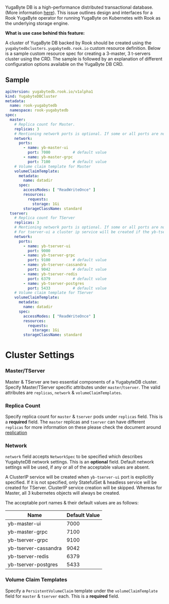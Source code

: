 YugaByte DB is a high-performance distributed transactional database. (More information [here](https://docs.yugabyte.com/latest/introduction/)). This issue outlines design and interfaces for a Rook YugaByte operator for running YugaByte on Kubernetes with Rook as the underlying storage engine.

**What is use case behind this feature:**

A cluster of YugaByte DB backed by Rook should be created using the `yugabytedbclusters.yugabytedb.rook.io` custom resource definition. Below is a sample custom resource spec for creating a 3-master, 3 t-servers cluster using the CRD. The sample is followed by an explanation of different configuration options available on the YugaByte DB CRD.

## Sample

```yaml
apiVersion: yugabytedb.rook.io/v1alpha1
kind: YugabyteDBCluster
metadata:
  name: rook-yugabytedb
  namespace: rook-yugabytedb
spec:
  master:
    # Replica count for Master.
    replicas: 3
    # Mentioning network ports is optional. If some or all ports are not specified, then they will be defaulted to below-mentioned values, except for tserver-ui.
    network:
      ports:
        - name: yb-master-ui
          port: 7000          # default value
        - name: yb-master-grpc
          port: 7100          # default value
    # Volume claim template for Master
    volumeClaimTemplate:
      metadata:
        name: datadir
      spec:
        accessModes: [ "ReadWriteOnce" ]
        resources:
          requests:
            storage: 1Gi
        storageClassName: standard
  tserver:
    # Replica count for TServer
    replicas: 3
    # Mentioning network ports is optional. If some or all ports are not specified, then they will be defaulted to below-mentioned values, except for tserver-ui.
    # For tserver-ui a cluster ip service will be created if the yb-tserver-ui port is explicitly mentioned. If it is not specified, only StatefulSet & headless service will be created for TServer. TServer ClusterIP service creation will be skipped. Whereas for Master, all 3 kubernetes objects will always be created.
    network:
      ports:
        - name: yb-tserver-ui
          port: 9000
        - name: yb-tserver-grpc
          port: 9100          # default value
        - name: yb-tserver-cassandra
          port: 9042          # default value
        - name: yb-tserver-redis
          port: 6379          # default value
        - name: yb-tserver-postgres
          port: 5433          # default value
    # Volume claim template for TServer
    volumeClaimTemplate:
      metadata:
        name: datadir
      spec:
        accessModes: [ "ReadWriteOnce" ]
        resources:
          requests:
            storage: 1Gi
        storageClassName: standard
```
# Cluster Settings

### Master/TServer
Master & TServer are two essential components of a YugabyteDB cluster. Specify Master/TServer specific attributes under `master`/`tserver`. The valid attributes are `replicas`, `network` & `volumeClaimTemplates`.

### Replica Count
Specify replica count for `master` & `tserver` pods under `replicas` field. This is a **required** field. The `master` replicas and `tserver` can have different `replicas` for more information on these please check the document around [replication](https://docs.yugabyte.com/latest/deploy/checklist/#replication)

### Network
`network` field accepts `NetworkSpec` to be specified which describes YugabyteDB network settings. This is an **optional** field. Default network settings will be used, if any or all of the acceptable values are absent.

A ClusterIP service will be created when `yb-tserver-ui` port is explicitly specified. If it is not specified, only StatefulSet & headless service will be created for TServer. ClusterIP service creation will be skipped. Whereas for Master, all 3 kubernetes objects will always be created.

The acceptable port names & their default values are as follows:

| Name | Default Value |
| ---- | ------------- |
| yb-master-ui | 7000 |
| yb-master-grpc | 7100 |
| yb-tserver-grpc | 9100 |
| yb-tserver-cassandra | 9042 |
| yb-tserver-redis | 6379 |
| yb-tserver-postgres | 5433 |

### Volume Claim Templates
Specify a `PersistentVolumeClaim` template under the `volumeClaimTemplate` field for `master` & `tserver` each. This is a **required** field.